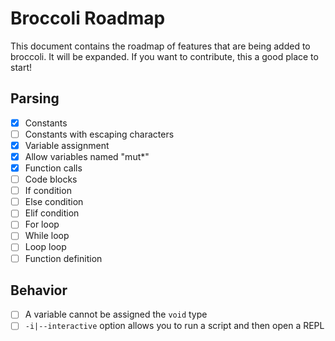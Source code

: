 # Broccoli Roadmap

This document contains the roadmap of features that are being added to broccoli. It will
be expanded. If you want to contribute, this a good place to start!

## Parsing

* [x] Constants
* [ ] Constants with escaping characters
* [x] Variable assignment
* [x] Allow variables named "mut\*"
* [x] Function calls
* [ ] Code blocks
* [ ] If condition
* [ ] Else condition
* [ ] Elif condition
* [ ] For loop
* [ ] While loop
* [ ] Loop loop
* [ ] Function definition

## Behavior
* [ ] A variable cannot be assigned the `void` type
* [ ] `-i|--interactive` option allows you to run a script and then open a REPL

